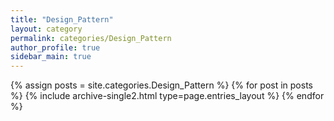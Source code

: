 ```yaml
---
title: "Design_Pattern"
layout: category
permalink: categories/Design_Pattern
author_profile: true
sidebar_main: true
---
```


{% assign posts = site.categories.Design_Pattern %}
{% for post in posts %} {% include archive-single2.html type=page.entries_layout %} {% endfor %}